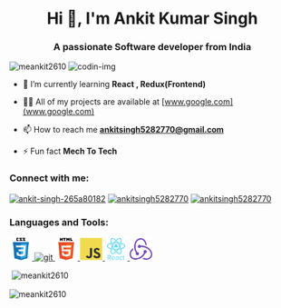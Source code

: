 <h1 align="center">Hi 👋, I'm Ankit Kumar Singh</h1>
<h3 align="center">A passionate Software developer from India</h3>
<img align="right" alt="codin-img" width="400" src="https://user-images.githubusercontent.com/55389276/140866485-8fb1c876-9a8f-4d6a-98dc-08c4981eaf70.gif">
<p align="left"> <img src="https://komarev.com/ghpvc/?username=meankit2610&label=Profile%20views&color=0e75b6&style=flat" alt="meankit2610" /> </p>

- 🌱 I’m currently learning **React , Redux(Frontend)**

- 👨‍💻 All of my projects are available at [www.google.com](www.google.com)

- 📫 How to reach me **ankitsingh5282770@gmail.com**

- ⚡ Fun fact **Mech To Tech**

<h3 align="left">Connect with me:</h3>
<p align="left">
<a href="https://linkedin.com/in/ankit-singh-265a80182" target="blank"><img align="center" src="https://raw.githubusercontent.com/rahuldkjain/github-profile-readme-generator/master/src/images/icons/Social/linked-in-alt.svg" alt="ankit-singh-265a80182" height="30" width="40" /></a>
<a href="https://www.leetcode.com/ankitsingh5282770" target="blank"><img align="center" src="https://raw.githubusercontent.com/rahuldkjain/github-profile-readme-generator/master/src/images/icons/Social/leet-code.svg" alt="ankitsingh5282770" height="30" width="40" /></a>
<a href="https://auth.geeksforgeeks.org/user/ankitsingh5282770" target="blank"><img align="center" src="https://raw.githubusercontent.com/rahuldkjain/github-profile-readme-generator/master/src/images/icons/Social/geeks-for-geeks.svg" alt="ankitsingh5282770" height="30" width="40" /></a>
</p>

<h3 align="left">Languages and Tools:</h3>
<p align="left"> <a href="https://www.w3schools.com/css/" target="_blank" rel="noreferrer"> <img src="https://raw.githubusercontent.com/devicons/devicon/master/icons/css3/css3-original-wordmark.svg" alt="css3" width="40" height="40"/> </a> <a href="https://git-scm.com/" target="_blank" rel="noreferrer"> <img src="https://www.vectorlogo.zone/logos/git-scm/git-scm-icon.svg" alt="git" width="40" height="40"/> </a> <a href="https://www.w3.org/html/" target="_blank" rel="noreferrer"> <img src="https://raw.githubusercontent.com/devicons/devicon/master/icons/html5/html5-original-wordmark.svg" alt="html5" width="40" height="40"/> </a> <a href="https://developer.mozilla.org/en-US/docs/Web/JavaScript" target="_blank" rel="noreferrer"> <img src="https://raw.githubusercontent.com/devicons/devicon/master/icons/javascript/javascript-original.svg" alt="javascript" width="40" height="40"/> </a> <a href="https://reactjs.org/" target="_blank" rel="noreferrer"> <img src="https://raw.githubusercontent.com/devicons/devicon/master/icons/react/react-original-wordmark.svg" alt="react" width="40" height="40"/> </a> <a href="https://redux.js.org" target="_blank" rel="noreferrer"> <img src="https://raw.githubusercontent.com/devicons/devicon/master/icons/redux/redux-original.svg" alt="redux" width="40" height="40"/> </a> </p>

<p>&nbsp;<img align="center" src="https://github-readme-stats.vercel.app/api?username=meankit2610&show_icons=true&locale=en" alt="meankit2610" /></p>

<p><img align="center" src="https://github-readme-streak-stats.herokuapp.com/?user=meankit2610&" alt="meankit2610" /></p>
